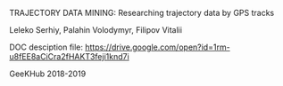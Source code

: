 TRAJECTORY DATA MINING:
Researching  trajectory data by GPS tracks

Leleko Serhiy, Palahin Volodymyr, Filipov Vitalii

DOC desciption file:
https://drive.google.com/open?id=1rm-u8fEE8aCiCra2fHAKT3feji1knd7i

GeeKHub 2018-2019
